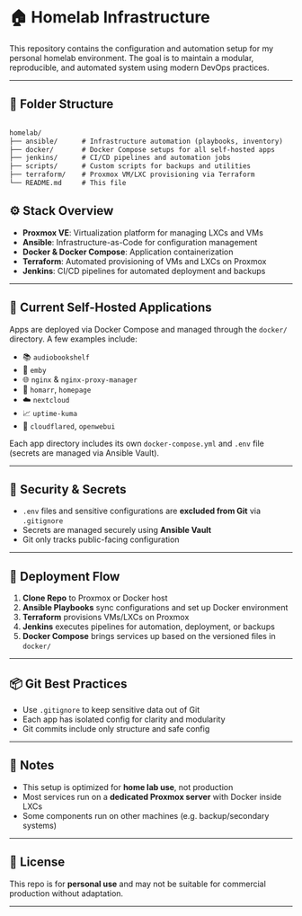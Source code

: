 # 🏠 Homelab Infrastructure

This repository contains the configuration and automation setup for my personal homelab environment. The goal is to maintain a modular, reproducible, and automated system using modern DevOps practices.

---

## 📁 Folder Structure

```markdown

homelab/
├── ansible/      # Infrastructure automation (playbooks, inventory)
├── docker/       # Docker Compose setups for all self-hosted apps
├── jenkins/      # CI/CD pipelines and automation jobs
├── scripts/      # Custom scripts for backups and utilities
├── terraform/    # Proxmox VM/LXC provisioning via Terraform
└── README.md     # This file
```


## ⚙️ Stack Overview

- **Proxmox VE**: Virtualization platform for managing LXCs and VMs
- **Ansible**: Infrastructure-as-Code for configuration management
- **Docker & Docker Compose**: Application containerization
- **Terraform**: Automated provisioning of VMs and LXCs on Proxmox
- **Jenkins**: CI/CD pipelines for automated deployment and backups

---

## 🚀 Current Self-Hosted Applications

Apps are deployed via Docker Compose and managed through the `docker/` directory. A few examples include:

- 📚 `audiobookshelf`
- 🎥 `emby`
- 🌐 `nginx` & `nginx-proxy-manager`
- 🧭 `homarr`, `homepage`
- ☁️ `nextcloud`
- 📈 `uptime-kuma`
- 🔐 `cloudflared`, `openwebui`

Each app directory includes its own `docker-compose.yml` and `.env` file (secrets are managed via Ansible Vault).

---

## 🔐 Security & Secrets

- `.env` files and sensitive configurations are **excluded from Git** via `.gitignore`
- Secrets are managed securely using **Ansible Vault**
- Git only tracks public-facing configuration

---

## 🔄 Deployment Flow

1. **Clone Repo** to Proxmox or Docker host
2. **Ansible Playbooks** sync configurations and set up Docker environment
3. **Terraform** provisions VMs/LXCs on Proxmox
4. **Jenkins** executes pipelines for automation, deployment, or backups
5. **Docker Compose** brings services up based on the versioned files in `docker/`

---

## 📦 Git Best Practices

- Use `.gitignore` to keep sensitive data out of Git
- Each app has isolated config for clarity and modularity
- Git commits include only structure and safe config

---

## 📌 Notes

- This setup is optimized for **home lab use**, not production
- Most services run on a **dedicated Proxmox server** with Docker inside LXCs
- Some components run on other machines (e.g. backup/secondary systems)

---

## 📜 License

This repo is for **personal use** and may not be suitable for commercial production without adaptation.

---

